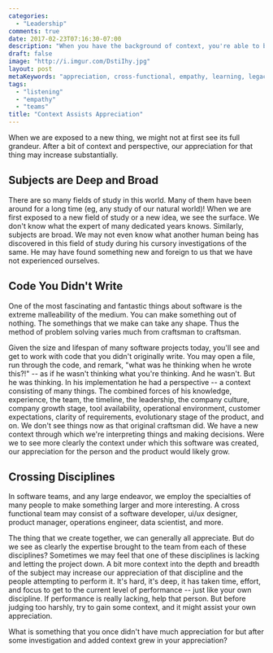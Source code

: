 ```yaml
---
categories:
  - "Leadership"
comments: true
date: 2017-02-23T07:16:30-07:00
description: "When you have the background of context, you're able to better see the value of things."
draft: false
image: "http://i.imgur.com/DstiIhy.jpg"
layout: post
metaKeywords: "appreciation, cross-functional, empathy, learning, legacy code, expertise, speciality"
tags:
  - "listening"
  - "empathy"
  - "teams"
title: "Context Assists Appreciation"
---
```


When we are exposed to a new thing, we might not at first see its full grandeur.  After a bit of context and perspective, our appreciation for that thing may increase substantially.

<!-- more -->

## Subjects are Deep and Broad 

There are so many fields of study in this world.  Many of them have been around for a long time (eg, any study of our natural world)!  When we are first exposed to a new field of study or a new idea, we see the surface.  We don't know what the expert of many dedicated years knows.  Similarly, subjects are broad.  We may not even know what another human being has discovered in this field of study during his cursory investigations of the same.  He may have found something new and foreign to us that we have not experienced ourselves.

## Code You Didn't Write

One of the most fascinating and fantastic things about software is the extreme malleability of the medium.  You can make something out of nothing.  The somethings that we make can take any shape.  Thus the method of problem solving varies much from craftsman to craftsman.

Given the size and lifespan of many software projects today, you'll see and get to work with code that you didn't originally write.  You may open a file, run through the code, and remark, "what was he thinking when he wrote this?!" -- as if he wasn't thinking what you're thinking.  And he wasn't.  But he was thinking.  In his implementation he had a perspective -- a context consisting of many things.  The combined forces of his knowledge, experience, the team, the timeline, the leadership, the company culture, company growth stage, tool availability, operational environment, customer expectations, clarity of requirements, evolutionary stage of the product, and on.  We don't see things now as that original craftsman did.  We have a new context through which we're interpreting things and making decisions.  Were we to see more clearly the context under which this software was created, our appreciation for the person and the product would likely grow.

## Crossing Disciplines 

In software teams, and any large endeavor, we employ the specialties of many people to make something larger and more interesting.  A cross functional team may consist of a software developer, ui/ux designer, product manager, operations engineer, data scientist, and more.   

The thing that we create together, we can generally all appreciate.  But do we see as clearly the expertise brought to the team from each of these disciplines?  Sometimes we may feel that one of these disciplines is lacking and letting the project down.  A bit more context into the depth and breadth of the subject may increase our appreciation of that discipline and the people attempting to perform it.  It's hard, it's deep, it has taken time, effort, and focus to get to the current level of performance -- just like your own discipline.  If performance is really lacking, help that person. But before judging too harshly, try to gain some context, and it might assist your own appreciation.

What is something that you once didn't have much appreciation for but after some investigation and added context grew in your appreciation?
